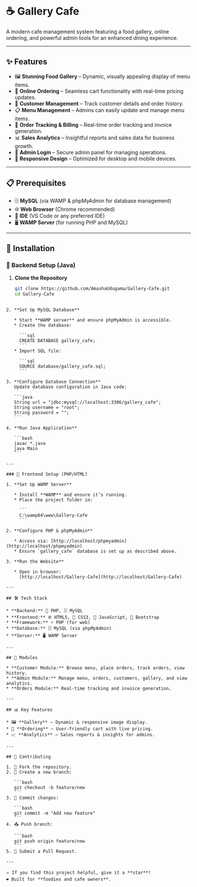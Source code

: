 
# ☕ Gallery Cafe  

A modern cafe management system featuring a food gallery, online ordering, and powerful admin tools for an enhanced dining experience.  

---

## ✨ Features  

- 🖼️ **Stunning Food Gallery** – Dynamic, visually appealing display of menu items.  
- 🛒 **Online Ordering** – Seamless cart functionality with real-time pricing updates.  
- 👥 **Customer Management** – Track customer details and order history.  
- 📋 **Menu Management** – Admins can easily update and manage menu items.  
- 🧾 **Order Tracking & Billing** – Real-time order tracking and invoice generation.  
- 📊 **Sales Analytics** – Insightful reports and sales data for business growth.  
- 🔐 **Admin Login** – Secure admin panel for managing operations.  
- 📱 **Responsive Design** – Optimized for desktop and mobile devices.  

---

## 📋 Prerequisites  

- 🗄️ **MySQL** (via WAMP & phpMyAdmin for database management)  
- 🌐 **Web Browser** (Chrome recommended)  
- 🔧 **IDE** (VS Code or any preferred IDE)  
- 🖥️ **WAMP Server** (for running PHP and MySQL)  

---

## 🚀 Installation  

### 🔹 Backend Setup (Java)  

1. **Clone the Repository**  
   ```bash
   git clone https://github.com/AmashaUdugama/Gallery-Cafe.git
   cd Gallery-Cafe
````

2. **Set Up MySQL Database**

   * Start **WAMP server** and ensure phpMyAdmin is accessible.
   * Create the database:

     ```sql
     CREATE DATABASE gallery_cafe;
     ```
   * Import SQL file:

     ```sql
     SOURCE database/gallery_cafe.sql;
     ```

3. **Configure Database Connection**
   Update database configuration in Java code:

   ```java
   String url = "jdbc:mysql://localhost:3306/gallery_cafe";
   String username = "root";
   String password = "";
   ```

4. **Run Java Application**

   ```bash
   javac *.java
   java Main
   ```

---

### 🔹 Frontend Setup (PHP/HTML)

1. **Set Up WAMP Server**

   * Install **WAMP** and ensure it’s running.
   * Place the project folder in:

     ```
     C:\wamp64\www\Gallery-Cafe
     ```

2. **Configure PHP & phpMyAdmin**

   * Access via: [http://localhost/phpmyadmin](http://localhost/phpmyadmin)
   * Ensure `gallery_cafe` database is set up as described above.

3. **Run the Website**

   * Open in browser:
     [http://localhost/Gallery-Cafe](http://localhost/Gallery-Cafe)

---

## 🛠️ Tech Stack

* **Backend:** 🐘 PHP, 🗄️ MySQL
* **Frontend:** 🌐 HTML5, 🎨 CSS3, 📜 JavaScript, 🎨 Bootstrap
* **Framework:** ⚡ PHP (for web)
* **Database:** 🗄️ MySQL (via phpMyAdmin)
* **Server:** 🖥️ WAMP Server

---

## 📱 Modules

* **Customer Module:** Browse menu, place orders, track orders, view history.
* **Admin Module:** Manage menu, orders, customers, gallery, and view analytics.
* **Orders Module:** Real-time tracking and invoice generation.

---

## 📊 Key Features

* 🖼️ **Gallery** – Dynamic & responsive image display.
* 🛒 **Ordering** – User-friendly cart with live pricing.
* 📈 **Analytics** – Sales reports & insights for admins.

---

## 🤝 Contributing

1. 🍴 Fork the repository.
2. 🌿 Create a new branch:

   ```bash
   git checkout -b feature/new
   ```
3. 💾 Commit changes:

   ```bash
   git commit -m "Add new feature"
   ```
4. 📤 Push branch:

   ```bash
   git push origin feature/new
   ```
5. 🔄 Submit a Pull Request.

---

⭐ If you find this project helpful, give it a **star**!
❤️ Built for **foodies and cafe owners**.
